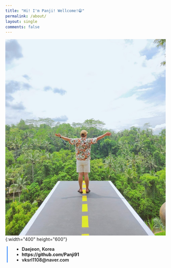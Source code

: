 ```yaml
---
title: "Hi! I'm Panji! Wellcome!😁"
permalink: /about/
layout: single
comments: false
---
```


![Meeeee!](/assets/images/Me.jpg){:width="400" height="600"}

<div style="border-left:2px solid #1876fb;padding-left:1.5em;margin-left:5px;font-weight:600">
<ul class="author__urls social-icons">
    <li><i class="fas fa-fw fa-map-marker-alt" aria-hidden="true"></i> Daejeon, Korea</li>
    <li>
    <a href="https://github.com/Panji91" style="color:black;text-decoration:none;font-weight:600">
        <i class="fab fa-fw fa-github" aria-hidden="true"></i> https://github.com/Panji91
    </a>
    </li>
    <li><i class="fas fa-fw fa-envelope-square" aria-hidden="true"></i> vksrl1108@naver.com</li>
</ul>
<div>
